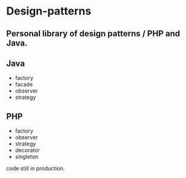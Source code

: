 Design-patterns
===============
Personal library of design patterns / PHP and Java.
-
Java
-
- factory
- facade
- observer
- strategy

PHP
-
- factory
- observer
- strategy
- decorator
- singleton

code still in production.


